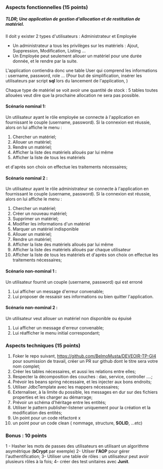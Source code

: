 
###  Aspects fonctionnelles (15 points)


#####  TLDR; Une application de gestion d'allocation et de restitution de matériel.


Il doit y exister 2 types d'utilisateurs : Administrateur et Employée
- Un administrateur a tous les privilèges sur les matériels : Ajout, Suppression, Modification, Listing ...
- Un Employée peut seulement allouer un matériel pour une durée donnée, et le rendre par la suite.

L'application contiendra donc une table User qui comprend les informations : username, password, role ...
(Pour but de simplification, insérer les utilisateurs par script **sql** lors du lancement de l'application, )


Chaque type de matériel se voit avoir une quantité de stock : 5 tables toutes allouées veut dire que la prochaine allocation ne sera pas possible.

#### Scénario nominal 1:
Un utilisateur ayant le rôle employée se connecte à l'application en fournissant le couple (username, password).
Si la connexion est réussie, alors on lui affiche le menu :

1. Chercher un matériel;
1. Allouer un matériel;
1. Rendre un matériel;
1. Afficher la liste des matériels alloués par lui même
1. Afficher la liste de tous les matériels

et d'après son choix on effectue les traitements nécessaires;
####  Scénario nominal 2 :
Un utilisateur ayant le rôle administrateur se connecte à l'application en fournissant le couple (username, password).
Si la connexion est réussie, alors on lui affiche le menu :
1. Chercher un matériel;
1. Créer un nouveau matériel;
1. Supprimer un matériel;
1. Modifier les informations d'un matériel
1. Marquer un matériel indisponible
1. Allouer un matériel;
1. Rendre un matériel;
1. Afficher la liste des matériels alloués par lui même
1. Afficher la liste des matériels alloués par chaque utilisateur
1. Afficher la liste de tous les matériels
et d'après son choix on effectue les traitements nécessaires;

####  Scénario non-nominal 1 :
Un utilisateur fournit un couple (username, password) qui est erroné
1. Lui afficher un message d'erreur convenable;
1. Lui proposer de ressaisir ses informations ou bien quitter l'application.

####  Scénario non-nominal 2 :
Un utilisateur veut allouer un matériel non disponible ou épuisé
1. Lui afficher un message d'erreur convenable;
1. Lui réafficher le menu initial correspondant;


### Aspects techniques (15 points)

1. Foker le repo suivant, https://github.com/BelmoMusta/DEVEOIR-TP-GI4  pour soumission de travail, créer un PR sur github dont le titre sera votre nom complet;
1. Créer les tables nécessaires, et aussi les relations entre elles;
1. Respecter la décomposition des couches : dao, service, controller ....;
1. Prévoir les beans spring nécessaire, et les injecter aux bons endroits;
1. Utiliser JdbcTemplate avec les mappers nécessaires;
1. Externaliser, à la limite du possible, les messages en dur sur des fichiers properties et les charger au démarrage;
1. Prévoir un schéma d'héritage entre les entités;
1. Utiliser le pattern publisher-listener uniquement pour la création et la modification des entités;
1. Un point pour un code réfactoré x
1. un point pour un code clean ( nommage, structure, **SOLID**, ...etc)


### Bonus : 10 points
1 - Hasher les mots de passes des utilisateurs en utilisant un algorithme asymétrique  (**bCrypt** par exemple)
2- Utilser **l'AOP** pour gérer l'authentification;
3- Utiliser une table de rôles : un utilisateur peut avoir plusieurs rôles à la fois;
4- créer des test unitaires avec **Junit**.